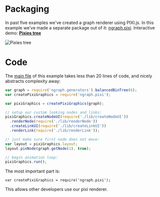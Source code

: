# Packaging

In past five examples we've created a graph renderer using PIXI.js. In this
example we've made a separate package out of it: [ngraph.pixi](https://github.com/anvaka/ngraph.pixi). Interactive demo: **[Pixies tree](http://github.com/Igi4/ngraph/examples/pixi.js/06%20-%20Packaging/)**

![Pixies tree](http://i.snag.gy/XNxJV.jpg)

# Code

The [main file](index.js) of this example takes less than 20 lines of code, and 
nicely abstracts complexity away:

``` js
var graph = require('ngraph.generators').balancedBinTree(6);
var createPixiGraphics = require('ngraph.pixi');

var pixiGraphics = createPixiGraphics(graph);

// setup our custom looking nodes and links:
pixiGraphics.createNodeUI(require('./lib/createNodeUI'))
  .renderNode(require('./lib/renderNode'))
  .createLinkUI(require('./lib/createLinkUI'))
  .renderLink(require('./lib/renderLink'));

// just make sure first node does not move:
var layout = pixiGraphics.layout;
layout.pinNode(graph.getNode(1), true);

// begin animation loop:
pixiGraphics.run();
```

The most important part is:

```
var createPixiGraphics = require('ngraph.pixi');
```

This allows other developers use our pixi renderer.


